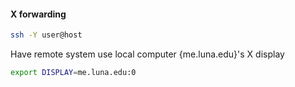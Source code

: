 #### X forwarding

```sh
ssh -Y user@host
```
Have remote system use local computer {me.luna.edu}'s X display
```sh
export DISPLAY=me.luna.edu:0
```